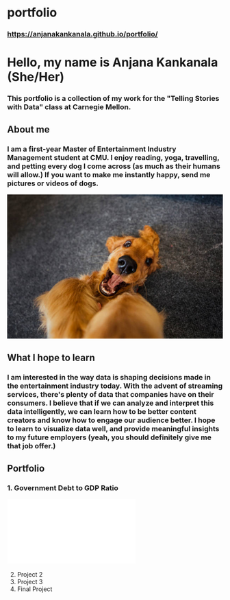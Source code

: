 # portfolio
### https://anjanakankanala.github.io/portfolio/

# **Hello, my name is Anjana Kankanala (She/Her)**

### This portfolio is a collection of my work for the "Telling Stories with Data" class at Carnegie Mellon. 

## About me 

### I am a first-year Master of Entertainment Industry Management student at CMU. I enjoy reading, yoga, travelling, and petting every dog I come across (as much as their humans will allow.) If you want to make me instantly happy, send me pictures or videos of dogs.  

![How I look when I see pictures of dogs](happydog.jpeg)

## What I hope to learn

### I am interested in the way data is shaping decisions made in the entertainment industry today. With the advent of streaming services, there's plenty of data that companies have on their consumers. I believe that if we can analyze and interpret this data intelligently, we can learn how to be better content creators and know how to engage our audience better. I hope to learn to visualize data well, and provide meaningful insights to my future employers (yeah, you should definitely give me that job offer.) 

## Portfolio 

### 1. Government Debt to GDP Ratio
![Debt Visualization](debtviz.md)


2. Project 2
3. Project 3 
4. Final Project 




